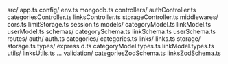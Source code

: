 src/
  app.ts
  config/
    env.ts
    mongodb.ts
  controllers/
    authController.ts
    categoriesController.ts
    linksController.ts
    storageController.ts
  middlewares/
    cors.ts
    limitStorage.ts
    session.ts
  models/
    categoryModel.ts
    linkModel.ts
    userModel.ts
    schemas/
      categorySchema.ts
      linkSchema.ts
      userSchema.ts
  routes/
    auth/
      auth.ts
    categories/
      categories.ts
    links/
      links.ts
    storage/
      storage.ts
  types/
    express.d.ts
    categoryModel.types.ts
    linkModel.types.ts
  utils/
    linksUtils.ts
    ...
  validation/
    categoriesZodSchema.ts
    linksZodSchema.ts
